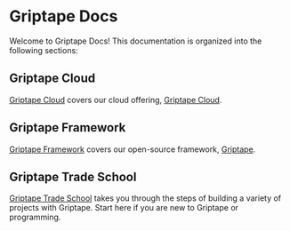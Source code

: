 # Griptape Docs

Welcome to Griptape Docs! This documentation is organized into the following sections:

## Griptape Cloud

[Griptape Cloud](griptape-cloud/index.md) covers our cloud offering, [Griptape Cloud](https://www.griptape.ai/cloud).

## Griptape Framework

[Griptape Framework](griptape-framework/index.md) covers our open-source framework, [Griptape](https://github.com/griptape-ai/griptape).

## Griptape Trade School

[Griptape Trade School](https://learn.griptape.ai) takes you through the steps of building a variety of projects with Griptape. Start here if you are new to Griptape or programming.
